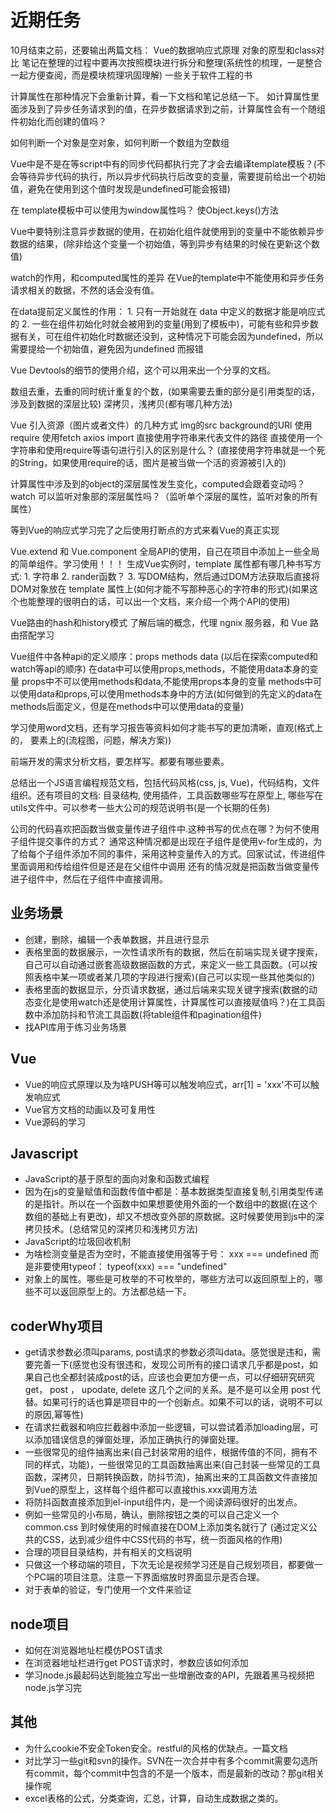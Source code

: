 <!--
 * @Author: x09898 coder_xujie@163.com
 * @Date: 2022-05-09 20:54:40
 * @LastEditors: x09898 coder_xujie@163.com
 * @LastEditTime: 2022-09-06 20:28:36
 * @FilePath: \HTML-CSS-Javascript-\待解决的知识点\近期的学习要务.md
 * @Description: 近期的学习任务
-->
# 近期任务

10月结束之前，还要输出两篇文档： Vue的数据响应式原理 对象的原型和class对比
笔记在整理的过程中要再次按照模块进行拆分和整理(系统性的梳理，一是整合一起方便查阅，而是模块梳理巩固理解)
一些关于软件工程的书

计算属性在那种情况下会重新计算，看一下文档和笔记总结一下。
如计算属性里面涉及到了异步任务请求到的值，在异步数据请求到之前，计算属性会有一个随组件初始化而创建的值吗？

如何判断一个对象是空对象，如何判断一个数组为空数组

Vue中是不是在等script中有的同步代码都执行完了才会去编译template模板？(不会等待异步代码的执行，所以异步代码执行后改变的变量，需要提前给出一个初始值，避免在使用到这个值时发现是undefined可能会报错)

在 template模板中可以使用为window属性吗？ 使Object.keys()方法

Vue中要特别注意异步数据的使用，在初始化组件就使用到的变量中不能依赖异步数据的结果，(除非给这个变量一个初始值，等到异步有结果的时候在更新这个数值)

watch的作用，和computed属性的差异
在Vue的template中不能使用和异步任务请求相关的数据，不然的话会没有值。

在data提前定义属性的作用： 1. 只有一开始就在 data 中定义的数据才能是响应式的 2. 一些在组件初始化时就会被用到的变量(用到了模板中)，可能有些和异步数据有关，可在组件初始化时数据还没到，这种情况下可能会因为undefined，所以需要提给一个初始值，避免因为undefined 而报错

Vue Devtools的细节的使用介绍，这个可以用来出一个分享的文档。

数组去重，去重的同时统计重复的个数，(如果需要去重的部分是引用类型的话，涉及到数据的深层比较)
深拷贝，浅拷贝(都有哪几种方法)

Vue 引入资源（图片或者文件）的几种方式 img的src background的URl 使用require 使用fetch axios import 直接使用字符串来代表文件的路径
直接使用一个字符串和使用require等语句进行引入的区别是什么？ (直接使用字符串就是一个死的String，如果使用require的话，图片是被当做一个活的资源被引入的)

计算属性中涉及到的object的深层属性发生变化，computed会跟着变动吗？
watch 可以监听对象部的深层属性吗？（监听单个深层的属性，监听对象的所有属性）

等到Vue的响应式学习完了之后使用打断点的方式来看Vue的真正实现

Vue.extend 和 Vue.component 全局API的使用，自己在项目中添加上一些全局的简单组件。学习使用！！！
生成Vue实例时，template 属性都有哪几种书写方式: 1. 字符串 2. rander函数？ 3. 写DOM结构，然后通过DOM方法获取后直接将DOM对象放在 template 属性上(如何才能不写那种恶心的字符串的形式)(如果这个也能整理的很明白的话，可以出一个文档，来介绍一个两个API的使用)

Vue路由的hash和history模式
了解后端的概念，代理 ngnix 服务器，和 Vue 路由搭配学习

Vue组件中各种api的定义顺序：props methods data  (以后在探索computed和watch等api的顺序)
在data中可以使用props,methods，不能使用data本身的变量
props中不可以使用methods和data,不能使用props本身的变量
methods中可以使用data和props,可以使用methods本身中的方法(如何做到的先定义的data在methods后面定义，但是在methods中可以使用data的变量)

学习使用word文档，还有学习报告等资料如何才能书写的更加清晰，直观(格式上的， 要素上的(流程图，问题，解决方案))

前端开发的需求分析文档，要怎样写。都要有哪些要素。

总结出一个JS语言编程规范文档，包括代码风格(css, js, Vue)，代码结构，文件组织。还有项目的文档: 目录结构, 使用插件，工具函数哪些写在原型上, 哪些写在utils文件中。可以参考一些大公司的规范说明书(是一个长期的任务)

公司的代码喜欢把函数当做变量传进子组件中.这种书写的优点在哪？为何不使用子组件提交事件的方式？
通常这种情况都是出现在子组件是使用v-for生成的，为了给每个子组件添加不同的事件，采用这种变量传入的方式。回家试试，传进组件里面调用和传给组件但是还是在父组件中调用
还有的情况就是把函数当做变量传进子组件中，然后在子组件中直接调用。

## 业务场景

* 创建，删除，编辑一个表单数据，并且进行显示
* 表格里面的数据展示，一次性请求所有的数据，然后在前端实现关键字搜索，自己可以自动通过嵌套高级数据函数的方式，来定义一些工具函数。(可以按照表格中某一项或者某几项的字段进行搜索)(自己可以实现一些其他类似的)
* 表格里面的数据显示，分页请求数据，通过后端来实现关键字搜索(数据的动态变化是使用watch还是使用计算属性，计算属性可以直接赋值吗？)在工具函数中添加防抖和节流工具函数(将table组件和pagination组件)
* 找API库用于练习业务场景

## Vue

* Vue的响应式原理以及为啥PUSH等可以触发响应式，arr[1] = 'xxx'不可以触发响应式
* Vue官方文档的动画以及可复用性
* Vue源码的学习

## Javascript

* JavaScript的基于原型的面向对象和函数式编程
* 因为在js的变量赋值和函数传值中都是：基本数据类型直接复制,引用类型传递的是指针。所以在一个函数中如果想要使用外面的一个数组中的数据(在这个数组的基础上有更改)，却又不想改变外部的原数据。这时候要使用到js中的深拷贝技术。(总结常见的深拷贝和浅拷贝方法)
* JavaScript的垃圾回收机制
* 为啥检测变量是否为空时，不能直接使用强等于号： xxx === undefined 而是非要使用typeof： typeof(xxx) === "undefined"
* 对象上的属性。哪些是可枚举的不可枚举的，哪些方法可以返回原型上的，哪些不可以返回原型上的。方法都总结一下。

## coderWhy项目

* get请求参数必须叫params, post请求的参数必须叫data。感觉很是违和，需要完善一下(感觉也没有很违和，发现公司所有的接口请求几乎都是post，如果自己也全都封装成post的话，应该也会更加方便一点，可以仔细研究研究get， post ， upodate, delete 这几个之间的关系。是不是可以全用 post 代替。如果可行的话也算是项目中的一个创新点。如果不可以的话，说明不可以的原因,幂等性)
* 在请求拦截器和响应拦截器中添加一些逻辑，可以尝试着添加loading层，可以添加错误信息的弹窗处理，添加正确执行的弹窗处理。
* 一些很常见的组件抽离出来(自己封装常用的组件，根据传值的不同，拥有不同的样式，功能)，一些很常见的工具函数抽离出来(自己封装一些常见的工具函数，深拷贝，日期转换函数，防抖节流)，抽离出来的工具函数文件直接加到Vue的原型上，这样每个组件都可以直接this.xxx调用方法
* 将防抖函数直接添加到el-input组件内，是一个阅读源码很好的出发点。
* 例如一些常见的小布局，确认，删除按钮之类的可以自己定义一个common.css 到时候使用的时候直接在DOM上添加类名就行了 (通过定义公共的CSS，达到减少组件中CSS代码的书写，统一页面风格的作用)
* 合理的项目目录结构，并有相关的文档说明
* 只做这一个移动端的项目，下次无论是视频学习还是自己规划项目，都要做一个PC端的项目注意。注意一下界面缩放时界面显示是否合理。
* 对于表单的验证，专门使用一个文件来验证

## node项目

* 如何在浏览器地址栏模仿POST请求
* 在浏览器地址栏进行get POST请求时，参数应该如何添加
* 学习node.js最起码达到能独立写出一些增删改查的API，先跟着黑马视频把node.js学习完

## 其他

* 为什么cookie不安全Token安全。restful的风格的优缺点。一篇文档
* 对比学习一些git和svn的操作。SVN在一次合并中有多个commit需要勾选所有commit，每个commit中包含的不是一个版本，而是最新的改动？那git相关操作呢
* excel表格的公式，分类查询，汇总，计算，自动生成数据之类的。  
